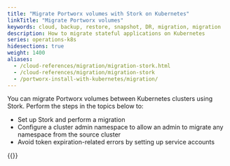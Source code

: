```yaml
---
title: "Migrate Portworx volumes with Stork on Kubernetes"
linkTitle: "Migrate Portworx volumes"
keywords: cloud, backup, restore, snapshot, DR, migration, migration
description: How to migrate stateful applications on Kubernetes
series: operations-k8s
hidesections: true
weight: 1400
aliases:
  - /cloud-references/migration/migration-stork.html
  - /cloud-references/migration/migration-stork
  - /portworx-install-with-kubernetes/migration/
---
```


You can migrate Portworx volumes between Kubernetes clusters using Stork. Perform the steps in the topics below to:

* Set up Stork and perform a migration
* Configure a cluster admin namespace to allow an admin to migrate any namespace from the source cluster
* Avoid token expiration-related errors by setting up service accounts

{{<homelist series="migrate-with-stork">}}